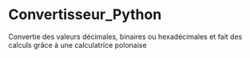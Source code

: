 # Convertisseur_Python
Convertie des valeurs décimales, binaires ou hexadécimales et fait des calculs grâce à une calculatrice polonaise
